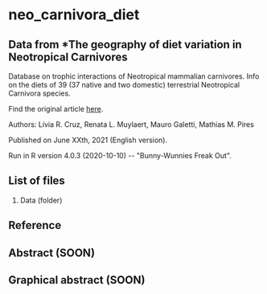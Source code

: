 # neo_carnivora_diet
## Data from *The geography of diet variation in Neotropical Carnivores

Database on trophic interactions of Neotropical mammalian carnivores. Info on the diets of 39 (37 native and two domestic) terrestrial Neotropical Carnivora species.

Find the original article [here](https://onlinelibrary.wiley.com/journal/13652907).

Authors: Lívia R. Cruz, Renata L. Muylaert, Mauro Galetti, Mathias M. Pires 

Published on June XXth, 2021 (English version).

Run in R version 4.0.3 (2020-10-10) -- "Bunny-Wunnies Freak Out".

## List of files

1. Data (folder)

## Reference

## Abstract (SOON)

## Graphical abstract (SOON)
